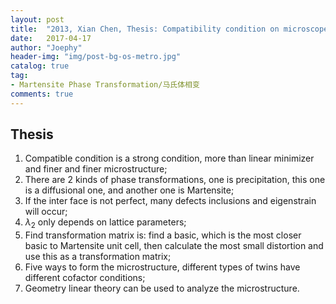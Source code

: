 ```yaml
---
layout: post
title:  "2013, Xian Chen, Thesis: Compatibility condition on microscope of Martensite phase transformation"
date:   2017-04-17
author: "Joephy"
header-img: "img/post-bg-os-metro.jpg"
catalog: true
tag:
- Martensite Phase Transformation/马氏体相变
comments: true
---
```

Thesis
-----------

1. Compatible condition is a strong condition, more than linear minimizer and finer and finer microstructure;
2. There are 2 kinds of phase transformations, one is precipitation, this one is a diffusional one, and another one is Martensite;
3. If the inter face is not perfect, many defects inclusions and eigenstrain will occur;
4. $\lambda_2$ only depends on lattice parameters;
5. Find transformation matrix is: find a basic, which is the most closer basic to Martensite unit cell, then calculate the most small distortion and use this as a transformation matrix;
6. Five ways to form the microstructure, different types of twins have different cofactor conditions;
7. Geometry linear theory can be used to analyze the microstructure.

